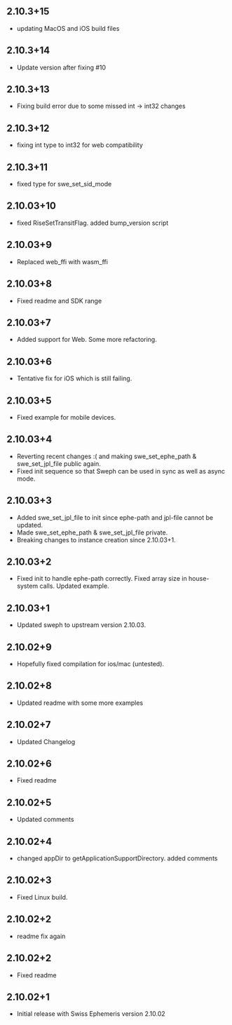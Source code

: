 ## 2.10.3+15

- updating MacOS and iOS build files

## 2.10.3+14

- Update version after fixing #10

## 2.10.3+13

- Fixing build error due to some missed int -> int32 changes

## 2.10.3+12

- fixing int type to int32 for web compatibility

## 2.10.3+11

- fixed type for swe_set_sid_mode

## 2.10.03+10

- fixed RiseSetTransitFlag. added bump_version script

## 2.10.03+9

- Replaced web_ffi with wasm_ffi

## 2.10.03+8

- Fixed readme and SDK range

## 2.10.03+7

- Added support for Web. Some more refactoring.

## 2.10.03+6

- Tentative fix for iOS which is still failing.

## 2.10.03+5

- Fixed example for mobile devices.

## 2.10.03+4

- Reverting recent changes :( and making swe_set_ephe_path & swe_set_jpl_file public again.
- Fixed init sequence so that Sweph can be used in sync as well as async mode.

## 2.10.03+3

- Added swe_set_jpl_file to init since ephe-path and jpl-file cannot be updated.
- Made swe_set_ephe_path & swe_set_jpl_file private.
- Breaking changes to instance creation since 2.10.03+1.

## 2.10.03+2

- Fixed init to handle ephe-path correctly. Fixed array size in house-system calls. Updated example.

## 2.10.03+1

- Updated sweph to upstream version 2.10.03.

## 2.10.02+9

- Hopefully fixed compilation for ios/mac (untested).

## 2.10.02+8

- Updated readme with some more examples

## 2.10.02+7

- Updated Changelog

## 2.10.02+6

- Fixed readme

## 2.10.02+5

- Updated comments

## 2.10.02+4

- changed appDir to getApplicationSupportDirectory. added comments

## 2.10.02+3

- Fixed Linux build.

## 2.10.02+2

- readme fix again

## 2.10.02+2

- Fixed readme

## 2.10.02+1

- Initial release with Swiss Ephemeris version 2.10.02
